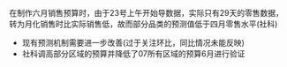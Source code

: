 在制作六月销售预算时，由于23号上午开始导数据，实际只有29天的零售数据，转为月化销售时比实际销售低，故而部分品类的预测值低于四月零售水平(社科)
+ 现有预测机制需要进一步改善(过于关注环比，同比情况未能反映)
+ 社科调高部分区域的预算并降低了07所有区域的预算6月进行验证